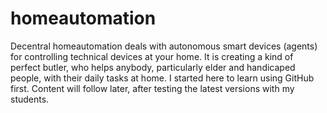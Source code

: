# homeautomation
Decentral homeautomation deals with autonomous smart devices (agents) for controlling technical devices at your home. It is creating a kind of perfect butler, who helps anybody, particularly elder and handicaped people, with their daily tasks at home. 
I started here to learn using GitHub first. Content will follow later, after testing the latest versions with my students.
